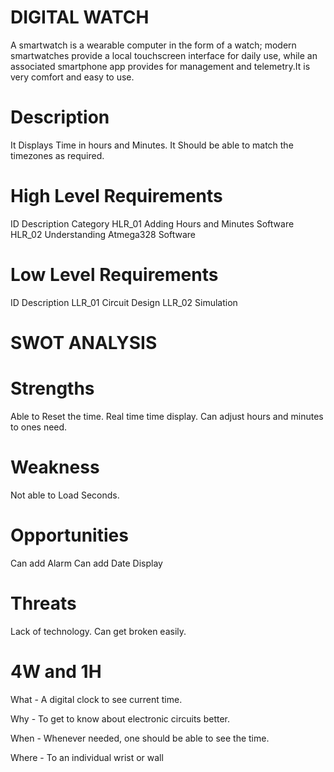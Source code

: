 # DIGITAL  WATCH
 A smartwatch is a wearable computer in the form of a watch; modern smartwatches provide a local touchscreen interface for daily use, while an associated smartphone app provides for management and telemetry.It is very comfort and easy to use.
# Description
It Displays Time in hours and Minutes.
It Should be able to match the timezones as required.

# High Level Requirements
ID	Description	Category
HLR_01	Adding Hours and Minutes	Software
HLR_02	Understanding Atmega328	Software
# Low Level Requirements
ID	Description
LLR_01	Circuit Design
LLR_02	Simulation

# SWOT ANALYSIS
# Strengths

Able to Reset the time.
Real time time display.
Can adjust hours and minutes to ones need.
# Weakness

Not able to Load Seconds.
# Opportunities

Can add Alarm
Can add Date Display
# Threats

Lack of technology.
Can get broken easily.
# 4W and 1H
What - A digital clock to see current time.

Why - To get to know about electronic circuits better.

When - Whenever needed, one should be able to see the time.

Where - To an individual wrist or wall


